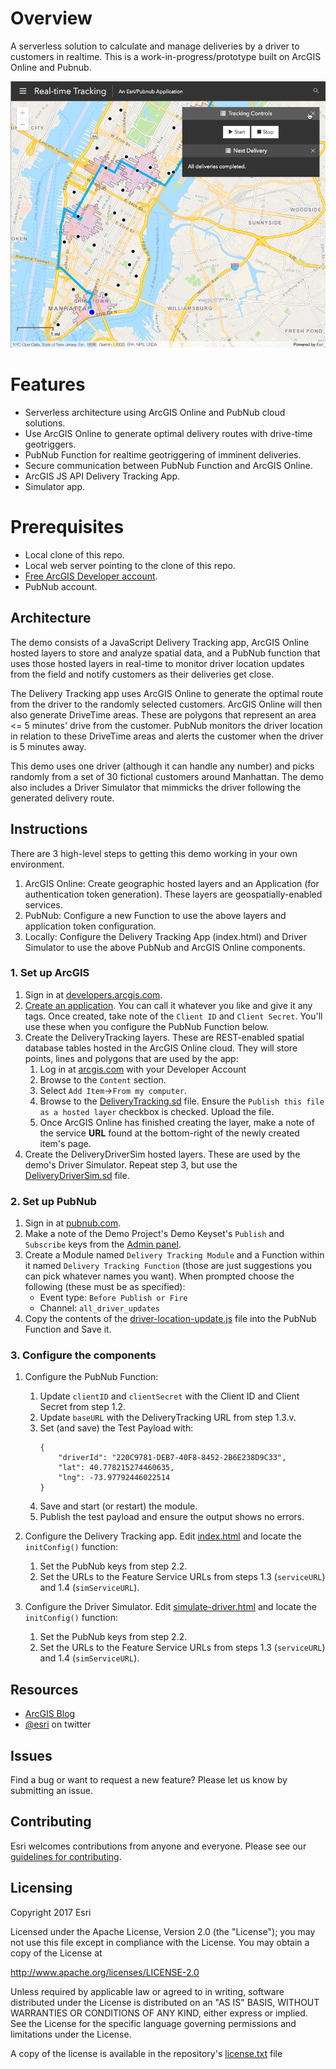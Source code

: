# Overview
A serverless solution to calculate and manage deliveries by a driver to customers in realtime. This is a work-in-progress/prototype built on ArcGIS Online and Pubnub.

![App](pubnub-delivery-tracking-demo.png)​

# Features
* Serverless architecture using ArcGIS Online and PubNub cloud solutions.
* Use ArcGIS Online to generate optimal delivery routes with drive-time geotriggers.
* PubNub Function for realtime geotriggering of imminent deliveries.
* Secure communication between PubNub Function and ArcGIS Online.
* ArcGIS JS API Delivery Tracking App.
* Simulator app.

# Prerequisites
* Local clone of this repo.
* Local web server pointing to the clone of this repo.
* [Free ArcGIS Developer account](https://developers.arcgis.com/sign-up).
* PubNub account.

## Architecture
The demo consists of a JavaScript Delivery Tracking app, ArcGIS Online hosted layers to store and analyze spatial data, and a PubNub function that uses those hosted layers in real-time to monitor driver location updates from the field and notify customers as their deliveries get close.

The Delivery Tracking app uses ArcGIS Online to generate the optimal route from the driver to the randomly selected customers. ArcGIS Online will then also generate DriveTime areas. These are polygons that represent an area <= 5 minutes' drive from the customer. PubNub monitors the driver location in relation to these DriveTime areas and alerts the customer when the driver is 5 minutes away.

This demo uses one driver (although it can handle any number) and picks randomly from a set of 30 fictional customers around Manhattan. The demo also includes a Driver Simulator that mimmicks the driver following the generated delivery route.

## Instructions

There are 3 high-level steps to getting this demo working in your own environment.

1) ArcGIS Online: Create geographic hosted layers and an Application (for authentication token generation). These layers are geospatially-enabled services.
2) PubNub: Configure a new Function to use the above layers and application token configuration.
3) Locally: Configure the Delivery Tracking App (index.html) and Driver Simulator to use the above PubNub and ArcGIS Online components.


### 1. Set up ArcGIS
1. Sign in at [developers.arcgis.com](https://developers.arcgis.com).
2. [Create an application](https://developers.arcgis.com/applications/new). You can call it whatever you like and give it any tags. Once created, take note of the `Client ID` and `Client Secret`. You'll use these when you configure the PubNub Function below.
3. Create the DeliveryTracking layers. These are REST-enabled spatial database tables hosted in the ArcGIS Online cloud. They will store points, lines and polygons that are used by the app:
    1. Log in at [arcgis.com](https://www.arcgis.com/home/signin.html) with your Developer Account
    2. Browse to the `Content` section.
    3. Select `Add Item`->`From my computer`.
    4. Browse to the [DeliveryTracking.sd](Service%20Definitions/DeliveryTracking.sd) file. Ensure the `Publish this file as a hosted layer` checkbox is checked. Upload the file.
    5. Once ArcGIS Online has finished creating the layer, make a note of the service **URL** found at the bottom-right of the newly created item's page.
4. Create the DeliveryDriverSim hosted layers. These are used by the demo's Driver Simulator. Repeat step 3, but use the [DeliveryDriverSim.sd](Service%20Definitions/DeliveryDriverSim.sd) file.

### 2. Set up PubNub
1. Sign in at [pubnub.com](https://admin.pubnub.com/).
2. Make a note of the Demo Project's Demo Keyset's `Publish` and `Subscribe` keys from the [Admin panel](https://admin.pubnub.com/).
3. Create a Module named `Delivery Tracking Module` and a Function within it named `Delivery Tracking Function` (those are just suggestions you can pick whatever names you want). When prompted choose the following (these must be as specified):
    * Event type: `Before Publish or Fire`
    * Channel: `all_driver_updates`
4. Copy the contents of the [driver-location-update.js](driver-location-update.js) file into the PubNub Function and Save it.

### 3. Configure the components
1. Configure the PubNub Function:
    1. Update `clientID` and `clientSecret` with the Client ID and Client Secret from step 1.2.
    2. Update `baseURL` with the DeliveryTracking URL from step 1.3.v.
    3. Set (and save) the Test Payload with:
        ```
        {
            "driverId": "220C9781-DEB7-40F8-8452-2B6E238D9C33",
            "lat": 40.778215274460635,
            "lng": -73.97792446022514
        }
        ```
    4. Save and start (or restart) the module.
    5. Publish the test payload and ensure the output shows no errors.

2. Configure the Delivery Tracking app. Edit [index.html](index.html) and locate the `initConfig()` function:
    1. Set the PubNub keys from step 2.2. 
    2. Set the URLs to the Feature Service URLs from steps 1.3 (`serviceURL`) and 1.4 (`simServiceURL`).

3. Configure the Driver Simulator. Edit [simulate-driver.html](simulate-driver.html) and locate the `initConfig()` function:
    1. Set the PubNub keys from step 2.2. 
    2. Set the URLs to the Feature Service URLs from steps 1.3 (`serviceURL`) and 1.4 (`simServiceURL`).

## Resources

* [ArcGIS Blog](http://blogs.esri.com/esri/arcgis/)
* [@esri](http://twitter.com/esri) on twitter

## Issues
Find a bug or want to request a new feature?  Please let us know by submitting an issue.

## Contributing
Esri welcomes contributions from anyone and everyone. Please see our [guidelines for contributing](https://github.com/esri/contributing).

## Licensing
Copyright 2017 Esri


Licensed under the Apache License, Version 2.0 (the "License");
you may not use this file except in compliance with the License.
You may obtain a copy of the License at


   http://www.apache.org/licenses/LICENSE-2.0


Unless required by applicable law or agreed to in writing, software
distributed under the License is distributed on an "AS IS" BASIS,
WITHOUT WARRANTIES OR CONDITIONS OF ANY KIND, either express or implied.
See the License for the specific language governing permissions and
limitations under the License.


A copy of the license is available in the repository's [license.txt](https://github.com/Esri/pubnub-delivery-tracking-demo/blob/master/license.txt) file
